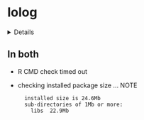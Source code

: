 # lolog

<details>

* Version: 1.3
* GitHub: https://github.com/statnet/lolog
* Source code: https://github.com/cran/lolog
* Date/Publication: 2021-07-01 07:50:06 UTC
* Number of recursive dependencies: 81

Run `revdep_details(, "lolog")` for more info

</details>

## In both

*   R CMD check timed out
    

*   checking installed package size ... NOTE
    ```
      installed size is 24.6Mb
      sub-directories of 1Mb or more:
        libs  22.9Mb
    ```

